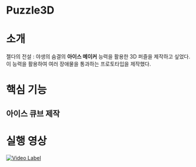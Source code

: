 # Puzzle3D

# 소개
젤다의 전설 : 야생의 숨결의 **아이스 메이커** 능력을 활용한 3D 퍼즐을 제작하고 싶었다.
이 능력을 활용하여 여러 장애물을 통과하는 프로토타입을 제작했다.

# 핵심 기능
## 아이스 큐브 제작

# 실행 영상
[![Video Label](http://img.youtube.com/vi/UNBh0cKUr1A/0.jpg)](https://youtu.be/UNBh0cKUr1A)
